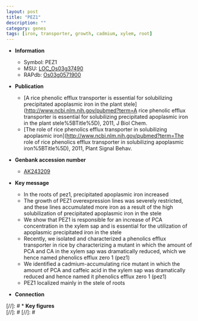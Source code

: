 ```yaml
---
layout: post
title: "PEZ1"
description: ""
category: genes
tags: [iron, transporter, growth, cadmium, xylem, root]
---
```


* **Information**  
    + Symbol: PEZ1  
    + MSU: [LOC_Os03g37490](http://rice.plantbiology.msu.edu/cgi-bin/ORF_infopage.cgi?orf=LOC_Os03g37490)  
    + RAPdb: [Os03g0571900](http://rapdb.dna.affrc.go.jp/viewer/gbrowse_details/irgsp1?name=Os03g0571900)  

* **Publication**  
    + [A rice phenolic efflux transporter is essential for solubilizing precipitated apoplasmic iron in the plant stele](http://www.ncbi.nlm.nih.gov/pubmed?term=A rice phenolic efflux transporter is essential for solubilizing precipitated apoplasmic iron in the plant stele%5BTitle%5D), 2011, J Biol Chem.
    + [The role of rice phenolics efflux transporter in solubilizing apoplasmic iron](http://www.ncbi.nlm.nih.gov/pubmed?term=The role of rice phenolics efflux transporter in solubilizing apoplasmic iron%5BTitle%5D), 2011, Plant Signal Behav.

* **Genbank accession number**  
    + [AK243209](http://www.ncbi.nlm.nih.gov/nuccore/AK243209)

* **Key message**  
    + In the roots of pez1, precipitated apoplasmic iron increased
    + The growth of PEZ1 overexpression lines was severely restricted, and these lines accumulated more iron as a result of the high solubilization of precipitated apoplasmic iron in the stele
    + We show that PEZ1 is responsible for an increase of PCA concentration in the xylem sap and is essential for the utilization of apoplasmic precipitated iron in the stele
    + Recently, we isolated and characterized a phenolics efflux transporter in rice by characterizing a mutant in which the amount of PCA and CA in the xylem sap was dramatically reduced, which we hence named phenolics efflux zero 1 (pez1)
    + We identified a cadmium-accumulating rice mutant in which the amount of PCA and caffeic acid in the xylem sap was dramatically reduced and hence named it phenolics efflux zero 1 (pez1)
    + PEZ1 localized mainly in the stele of roots

* **Connection**  

[//]: # * **Key figures**  
[//]: # 
[//]: # 
